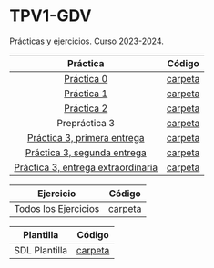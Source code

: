 # TPV1-GDV
Prácticas y ejercicios. Curso 2023-2024.

| Práctica | Código |
|:--:|:--:|
[Práctica 0](TPV1_labo/Practica0/extra/ejercicioLab1.pdf)|[carpeta](TPV1_labo/Practica0)|
[Práctica 1](TPV1_labo/Practica1_Invasores_del_espacio/enunciado/enunPract1.pdf)|[carpeta](TPV1_labo/Practica1_Invasores_del_espacio/SpaceInvaders)|
[Práctica 2](TPV1_labo/Practica2_que_cojones_es_esto/enunciado/enunPract2.pdf)|[carpeta](TPV1_labo/Practica2_que_cojones_es_esto/sdl_plantilla)|
Prepráctica 3|[carpeta](TPV1_labo/Prepractica_3octubre/Project1/3O_tpv1_ines_nieves)|
[Práctica 3, primera entrega](TPV1_labo/Practica3_te_la_meto_del_reves/enunciado/enunPract3.pdf)|[carpeta](TPV1_labo/Practica3_te_la_meto_del_reves/sdl_plantilla)|
[Práctica 3, segunda entrega](TPV1_labo/VERSION_DEFINITIVA_FULL_HD_GOLD_EDITION/enunciado/enunPract3.pdf)|[carpeta](TPV1_labo/VERSION_DEFINITIVA_FULL_HD_GOLD_EDITION/sdl_plantilla)|
[Práctica 3, entrega extraordinaria](TPV1_labo/VERSION_DEFINITIVA_FULL_HD_GOLD_EDITION/enunciado/enunPract3.pdf)|[carpeta](TPV1_labo/TPV1_PRACTICA_3_NIEVES)|

| Ejercicio | Código |
|:--:|:--:|
Todos los Ejercicios|[carpeta](TPV1_labo/ejercicios)|

| Plantilla | Código |
|:--:|:--:|
SDL Plantilla|[carpeta](TPV1_labo/SDL_Plantilla)|
